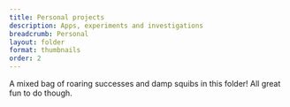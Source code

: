 ```yaml
---
title: Personal projects
description: Apps, experiments and investigations
breadcrumb: Personal
layout: folder
format: thumbnails
order: 2
---
```


A mixed bag of roaring successes and damp squibs in this folder! All great fun to do though.
